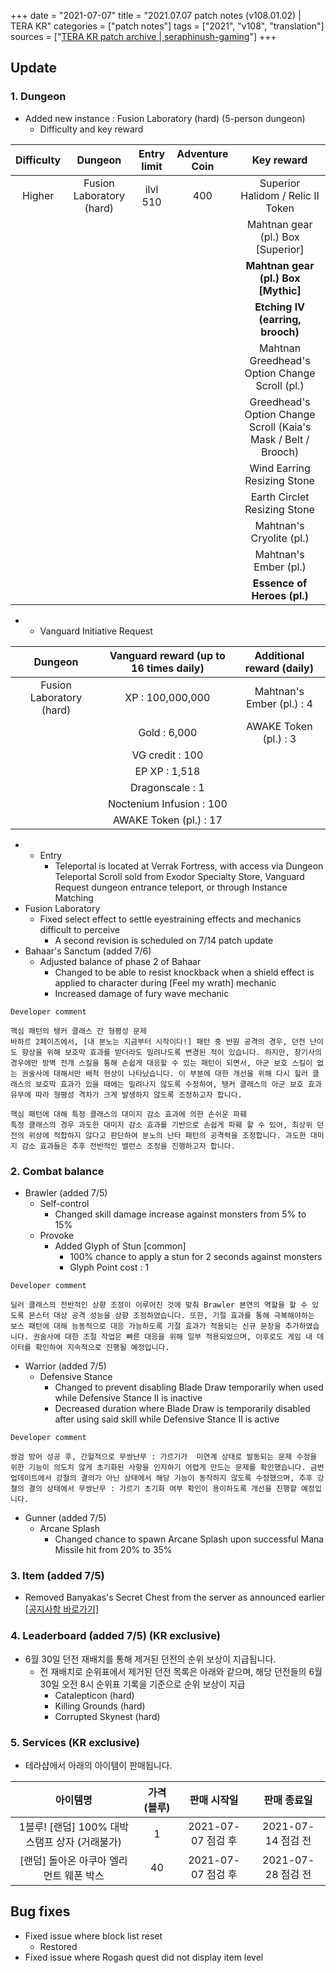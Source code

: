 +++
date = "2021-07-07"
title = "2021.07.07 patch notes (v108.01.02) | TERA KR"
categories = ["patch notes"]
tags = ["2021", "v108", "translation"]
sources = ["[TERA KR patch archive | seraphinush-gaming](/ko/patch/2021/v108-01-02)"]
+++

## Update
 
### **1.** Dungeon
- Added new instance : Fusion Laboratory (hard) (5-person dungeon)
  - Difficulty and key reward

| Difficulty | Dungeon | Entry limit | Adventure Coin | Key reward |
| :-: | :-: | :-: | :-: | :-: |
| Higher | Fusion Laboratory (hard) | ilvl 510 | 400 | Superior Halidom / Relic II Token |
||||| Mahtnan gear (pl.) Box [Superior] |
||||| **Mahtnan gear (pl.) Box [Mythic]** |
||||| **Etching IV (earring, brooch)** |
||||| Mahtnan Greedhead's Option Change Scroll (pl.) |
||||| Greedhead's Option Change Scroll (Kaia's Mask / Belt / Brooch) |
||||| Wind Earring Resizing Stone |
||||| Earth Circlet Resizing Stone |
||||| Mahtnan's Cryolite (pl.) |
||||| Mahtnan's Ember (pl.) |
||||| **Essence of Heroes (pl.)** |

- 
  - Vanguard Initiative Request

| Dungeon | Vanguard reward (up to 16 times daily) | Additional reward (daily) |
| :-: | :-: | :-: |
| Fusion Laboratory (hard) | XP : 100,000,000 | Mahtnan's Ember (pl.) : 4 |
|| Gold : 6,000 | AWAKE Token (pl.) : 3 |
|| VG credit : 100 ||
|| EP XP : 1,518 ||
|| Dragonscale : 1 ||
|| Noctenium Infusion : 100 ||
|| AWAKE Token (pl.) : 17 ||

- 
  - Entry
    - Teleportal is located at Verrak Fortress, with access via Dungeon Teleportal Scroll sold from Exodor Specialty Store, Vanguard Request dungeon entrance teleport, or through Instance Matching
- Fusion Laboratory
  - Fixed select effect to settle eyestraining effects and mechanics difficult to perceive
    - A second revision is scheduled on 7/14 patch update
- Bahaar's Sanctum (added 7/6)
  - Adjusted balance of phase 2 of Bahaar
    - Changed to be able to resist knockback when a shield effect is applied to character during [Feel my wrath] mechanic
    - Increased damage of fury wave mechanic

```
Developer comment

핵심 패턴의 탱커 클래스 간 형평성 문제
바하르 2페이즈에서, [내 분노는 지금부터 시작이다!] 패턴 중 반원 공격의 경우, 던전 난이도 향상을 위해 보호막 효과를 받더라도 밀려나도록 변경된 적이 있습니다. 하지만, 창기사의 경우에만 방벽 전개 스킬을 통해 손쉽게 대응할 수 있는 패턴이 되면서, 아군 보호 스킬이 없는 권술사에 대해서만 배척 현상이 나타났습니다. 이 부분에 대한 개선을 위해 다시 힐러 클래스의 보호막 효과가 있을 때에는 밀려나지 않도록 수정하여, 탱커 클래스의 아군 보호 효과 유무에 따라 형평성 격차가 크게 발생하지 않도록 조정하고자 합니다.

핵심 패턴에 대해 특정 클래스의 대미지 감소 효과에 의한 손쉬운 파훼
특정 클래스의 경우 과도한 대미지 감소 효과를 기반으로 손쉽게 파훼 할 수 있어, 최상위 던전의 위상에 적합하지 않다고 판단하여 분노의 난타 패턴의 공격력을 조정합니다. 과도한 대미지 감소 효과들은 추후 전반적인 밸런스 조정을 진행하고자 합니다.
```

### **2.** Combat balance
- Brawler (added 7/5)
  - Self-control
    - Changed skill damage increase against monsters from 5% to 15%
  - Provoke
    - Added Glyph of Stun [common]
      - 100% chance to apply a stun for 2 seconds against monsters
      - Glyph Point cost : 1

```
Developer comment

딜러 클래스의 전반적인 상향 조정이 이루어진 것에 맞춰 Brawler 본연의 역할을 할 수 있도록 몬스터 대상 공격 성능을 상향 조정하였습니다. 또한, 기절 효과를 통해 극복해야하는 보스 패턴에 대해 능동적으로 대응 가능하도록 기절 효과가 적용되는 신규 문장을 추가하였습니다. 권술사에 대한 조절 작업은 빠른 대응을 위해 일부 적용되었으며, 이후로도 게임 내 데이터를 확인하여 지속적으로 진행될 예정입니다.
```

- Warrior (added 7/5)
  - Defensive Stance
    - Changed to prevent disabling Blade Draw temporarily when used while Defensive Stance II is inactive
    - Decreased duration where Blade Draw is temporarily disabled after using said skill while Defensive Stance II is active

```
Developer comment

쌍검 방어 성공 후, 간헐적으로 무쌍난무 : 가르기가  미연계 상태로 발동되는 문제 수정을 위한 기능이 의도치 않게 초기화된 사항을 인지하기 어렵게 만드는 문제를 확인했습니다. 금번 업데이트에서 강철의 결의가 아닌 상태에서 해당 기능이 동작하지 않도록 수정했으며, 추후 강철의 결의 상태에서 무쌍난무 : 가르기 초기화 여부 확인이 용이하도록 개선을 진행할 예정입니다.
```

- Gunner (added 7/5)
  - Arcane Splash
    - Changed chance to spawn Arcane Splash upon successful Mana Missile hit from 20% to 35%

### **3.** Item (added 7/5)
- Removed Banyakas's Secret Chest from the server as announced earlier [[공지사항 바로가기]](https://playtera.co.kr/news/notice/417)

### **4.** Leaderboard (added 7/5) (KR exclusive)
- 6월 30일 던전 재배치를 통해 제거된 던전의 순위 보상이 지급됩니다.
  - 전 재배치로 순위표에서 제거된 던전 목록은 아래와 같으며, 해당 던전들의 6월 30일 오전 8시 순위표 기록을 기준으로 순위 보상이 지급
    - Catalepticon (hard)
    - Killing Grounds (hard)
    - Corrupted Skynest (hard)

### **5.** Services (KR exclusive)
- 테라샵에서 아래의 아이템이 판매됩니다.

| 아이템명 | 가격 (블루) | 판매 시작일 | 판매 종료일 |
| :-: | :-: | :-: | :-: |
| 1블루! [랜덤] 100% 대박 스탬프 상자 (거래불가) | 1 | 2021-07-07 점검 후 | 2021-07-14 점검 전 |
| [랜덤] 돌아온 아쿠아 엘리먼트 웨폰 박스 | 40 | 2021-07-07 점검 후 | 2021-07-28 점검 전 |

## Bug fixes

- Fixed issue where block list reset
  - Restored
- Fixed issue where Rogash quest did not display item level
